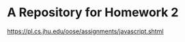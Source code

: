 A Repository for Homework 2
===========================

https://pl.cs.jhu.edu/oose/assignments/javascript.shtml
